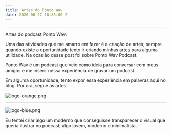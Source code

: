 ```yaml
---
title: Artes do Ponto Wav
date: 2020-06-27 18:35:00 Z
---
```


---

Artes do podcast Ponto Wav.

<!--more-->


Uma das atividades que me amarro em fazer é a criação de artes; sempre quando existe a oportunidade tento ir criando minhas artes para alguma utilidade. Na ocasião desse post foi sobre Ponto Wav Podcast.

Ponto Wav é um podcast que veio como ideia para conversar com meus amigos e me inserir nessa experiência de gravar um podcast.

Em alguma oportunidade, tento expor essa experiência em palavras aqui no blog. Por ora, segue as artes:

![logo-orange.png](/uploads/logo-orange.png)

---

![logo-blue.png](/uploads/logo-blue.png)

Eu tentei criar algo um moderno que conseguisse transparecer o visual que queria ilustrar no podcast; algo jovem, moderno e minimalista.
